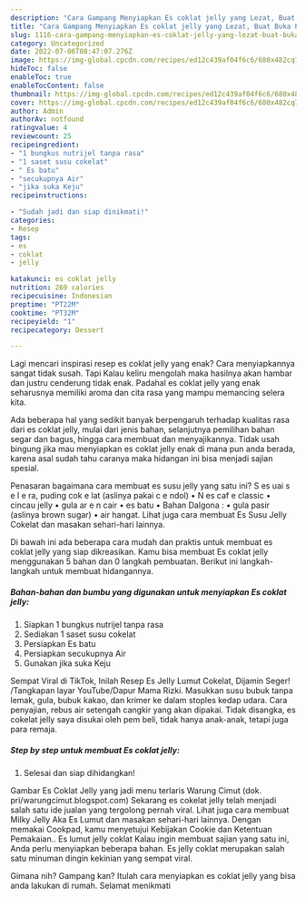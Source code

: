 ```yaml
---
description: "Cara Gampang Menyiapkan Es coklat jelly yang Lezat, Buat Buka Puasa Bikin Ngiler"
title: "Cara Gampang Menyiapkan Es coklat jelly yang Lezat, Buat Buka Puasa Bikin Ngiler"
slug: 1116-cara-gampang-menyiapkan-es-coklat-jelly-yang-lezat-buat-buka-puasa-bikin-ngiler
category: Uncategorized
date: 2022-07-06T08:47:07.276Z
image: https://img-global.cpcdn.com/recipes/ed12c439af04f6c6/680x482cq70/es-coklat-jelly-foto-resep-utama.jpg
hideToc: false
enableToc: true
enableTocContent: false
thumbnail: https://img-global.cpcdn.com/recipes/ed12c439af04f6c6/680x482cq70/es-coklat-jelly-foto-resep-utama.jpg
cover: https://img-global.cpcdn.com/recipes/ed12c439af04f6c6/680x482cq70/es-coklat-jelly-foto-resep-utama.jpg
author: Admin
authorAv: notfound
ratingvalue: 4
reviewcount: 25
recipeingredient:
- "1 bungkus nutrijel tanpa rasa"
- "1 saset susu cokelat"
- " Es batu"
- "secukupnya Air"
- "jika suka Keju"
recipeinstructions:

- "Sudah jadi dan siap dinikmati!"
categories:
- Resep
tags:
- es
- coklat
- jelly

katakunci: es coklat jelly 
nutrition: 269 calories
recipecuisine: Indonesian
preptime: "PT22M"
cooktime: "PT32M"
recipeyield: "1"
recipecategory: Dessert

---
```



Lagi mencari inspirasi resep es coklat jelly yang enak? Cara menyiapkannya sangat tidak susah. Tapi Kalau keliru mengolah maka hasilnya akan hambar dan justru cenderung tidak enak. Padahal es coklat jelly yang enak seharusnya memiliki aroma dan cita rasa yang mampu memancing selera kita.


Ada beberapa hal yang sedikit banyak berpengaruh terhadap kualitas rasa dari es coklat jelly, mulai dari jenis bahan, selanjutnya pemilihan bahan segar dan bagus, hingga cara membuat dan menyajikannya. Tidak usah bingung jika mau menyiapkan es coklat jelly enak di mana pun anda berada, karena asal sudah tahu caranya maka hidangan ini bisa menjadi sajian spesial.

Penasaran bagaimana cara membuat es susu jelly yang satu ini? S es uai s e l e ra, puding cok e lat (aslinya pakai c e ndol) • N es caf e classic • cincau jelly • gula ar e n cair • es batu • Bahan Dalgona : • gula pasir (aslinya brown sugar) • air hangat. Lihat juga cara membuat Es Susu Jelly Cokelat dan masakan sehari-hari lainnya.


Di bawah ini ada beberapa cara mudah dan praktis untuk membuat es coklat jelly yang siap dikreasikan. Kamu bisa membuat Es coklat jelly menggunakan 5 bahan dan 0 langkah pembuatan. Berikut ini langkah-langkah untuk membuat hidangannya.

<!--inarticleads1-->

##### Bahan-bahan dan bumbu yang digunakan untuk menyiapkan Es coklat jelly:

1. Siapkan 1 bungkus nutrijel tanpa rasa
1. Sediakan 1 saset susu cokelat
1. Persiapkan  Es batu
1. Persiapkan secukupnya Air
1. Gunakan jika suka Keju


Sempat Viral di TikTok, Inilah Resep Es Jelly Lumut Cokelat, Dijamin Seger! /Tangkapan layar YouTube/Dapur Mama Rizki. Masukkan susu bubuk tanpa lemak, gula, bubuk kakao, dan krimer ke dalam stoples kedap udara. Cara penyajian, rebus air setengah cangkir yang akan dipakai. Tidak disangka, es cokelat jelly saya disukai oleh pem beli, tidak hanya anak-anak, tetapi juga para remaja. 

<!--inarticleads2-->

##### Step by step untuk membuat Es coklat jelly:


1. Selesai dan siap dihidangkan!

Gambar Es Coklat Jelly yang jadi menu terlaris Warung Cimut (dok. pri/warungcimut.blogspot.com) Sekarang es cokelat jelly telah menjadi salah satu ide jualan yang tergolong pernah viral. Lihat juga cara membuat Milky Jelly Aka Es Lumut dan masakan sehari-hari lainnya. Dengan memakai Cookpad, kamu menyetujui Kebijakan Cookie dan Ketentuan Pemakaian.. Es lumut jelly coklat Kalau ingin membuat sajian yang satu ini, Anda perlu menyiapkan beberapa bahan. Es jelly coklat merupakan salah satu minuman dingin kekinian yang sempat viral. 

Gimana nih? Gampang kan? Itulah cara menyiapkan es coklat jelly yang bisa anda lakukan di rumah. Selamat menikmati
